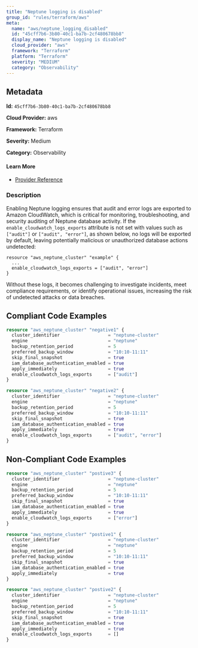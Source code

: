 ```yaml
---
title: "Neptune logging is disabled"
group_id: "rules/terraform/aws"
meta:
  name: "aws/neptune_logging_disabled"
  id: "45cff7b6-3b80-40c1-ba7b-2cf480678bb8"
  display_name: "Neptune logging is disabled"
  cloud_provider: "aws"
  framework: "Terraform"
  platform: "Terraform"
  severity: "MEDIUM"
  category: "Observability"
---
```

## Metadata

**Id:** `45cff7b6-3b80-40c1-ba7b-2cf480678bb8`

**Cloud Provider:** aws

**Framework:** Terraform

**Severity:** Medium

**Category:** Observability

#### Learn More

 - [Provider Reference](https://registry.terraform.io/providers/hashicorp/aws/latest/docs/resources/neptune_cluster#enable_cloudwatch_logs_exports)

### Description

 Enabling Neptune logging ensures that audit and error logs are exported to Amazon CloudWatch, which is critical for monitoring, troubleshooting, and security auditing of Neptune database activity. If the `enable_cloudwatch_logs_exports` attribute is not set with values such as `["audit"]` or `["audit", "error"]`, as shown below, no logs will be exported by default, leaving potentially malicious or unauthorized database actions undetected:

```
resource "aws_neptune_cluster" "example" {
  ...
  enable_cloudwatch_logs_exports = ["audit", "error"]
}
```

Without these logs, it becomes challenging to investigate incidents, meet compliance requirements, or identify operational issues, increasing the risk of undetected attacks or data breaches.


## Compliant Code Examples
```terraform
resource "aws_neptune_cluster" "negative1" {
  cluster_identifier                  = "neptune-cluster"
  engine                              = "neptune"
  backup_retention_period             = 5
  preferred_backup_window             = "10:10-11:11"
  skip_final_snapshot                 = true
  iam_database_authentication_enabled = true
  apply_immediately                   = true
  enable_cloudwatch_logs_exports      = ["audit"]
}

resource "aws_neptune_cluster" "negative2" {
  cluster_identifier                  = "neptune-cluster"
  engine                              = "neptune"
  backup_retention_period             = 5
  preferred_backup_window             = "10:10-11:11"
  skip_final_snapshot                 = true
  iam_database_authentication_enabled = true
  apply_immediately                   = true
  enable_cloudwatch_logs_exports      = ["audit", "error"]
}

```
## Non-Compliant Code Examples
```terraform
resource "aws_neptune_cluster" "postive3" {
  cluster_identifier                  = "neptune-cluster"
  engine                              = "neptune"
  backup_retention_period             = 5
  preferred_backup_window             = "10:10-11:11"
  skip_final_snapshot                 = true
  iam_database_authentication_enabled = true
  apply_immediately                   = true
  enable_cloudwatch_logs_exports      = ["error"]
}

```

```terraform
resource "aws_neptune_cluster" "postive1" {
  cluster_identifier                  = "neptune-cluster"
  engine                              = "neptune"
  backup_retention_period             = 5
  preferred_backup_window             = "10:10-11:11"
  skip_final_snapshot                 = true
  iam_database_authentication_enabled = true
  apply_immediately                   = true
}

```

```terraform
resource "aws_neptune_cluster" "postive2" {
  cluster_identifier                  = "neptune-cluster"
  engine                              = "neptune"
  backup_retention_period             = 5
  preferred_backup_window             = "10:10-11:11"
  skip_final_snapshot                 = true
  iam_database_authentication_enabled = true
  apply_immediately                   = true
  enable_cloudwatch_logs_exports      = []
}

```